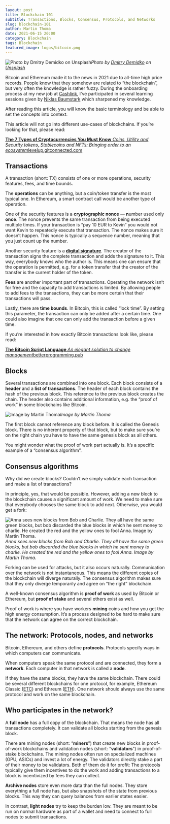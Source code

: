 ```yaml
---
layout: post
title: Blockchain 101
subtitle: Transactions, Blocks, Consensus, Protocols, and Networks
slug: blockchain-101
author: Martin Thoma
date: 2021-06-15 20:00
category: Blockchain
tags: Blockchain
featured_image: logos/bitcoin.png
---
```


![Photo by [Dmitry Demidko](https://unsplash.com/@wildbook?utm_source=medium&utm_medium=referral) on [Unsplash](https://unsplash.com?utm_source=medium&utm_medium=referral)](https://cdn-images-1.medium.com/max/12000/1*DXFAoZdIzS-rd4UjGBvFxQ.jpeg)*Photo by [Dmitry Demidko](https://unsplash.com/@wildbook?utm_source=medium&utm_medium=referral) on [Unsplash](https://unsplash.com?utm_source=medium&utm_medium=referral)*

Bitcoin and Ethereum made it to the news in 2021 due to all-time high price
records. People know that they somehow are related to “the blockchain”, but
very often the knowledge is rather fuzzy. During the onboarding process at my
new job at [Cashlink](https://cashlink.de/), I’ve participated in several
learning sessions given by [Niklas Baumstark](https://twitter.com/_niklasb)
which sharpened my knowledge.

After reading this article, you will know the basic terminology and be able to
set the concepts into context.

This article will not go into different use-cases of blockchains. If you’re looking for that, please read:

[**The 7 Types of Cryptocurrencies You Must Know**
*Coins, Utility and Security tokens, Stablecoins and NFTs: Bringing order to an ecosystem*levelup.gitconnected.com](https://levelup.gitconnected.com/the-7-types-of-cryptocurrencies-you-must-know-3b26b2ce0eb8)

## Transactions

A transaction (short: TX) consists of one or more operations, security
features, fees, and time bounds.

The **operations** can be anything, but a coin/token transfer is the most
typical one. In Ethereum, a smart contract call would be another type of
operation.

One of the security features is a **cryptographic nonce** — **n**umber used
only **once**. The nonce prevents the same transaction from being executed
multiple times. If your transaction is “pay 10 EUR to Kevin” you would not
want Kevin to repeatedly execute that transaction. The nonce makes sure it
doesn’t happen. This nonce is typically a sequence number, meaning that you
just count up the number.

Another security feature is a [**digital
signature**](https://levelup.gitconnected.com/5-applications-of-digital-signatures-4e785d22d439).
The creator of the transaction signs the complete transaction and adds the
signature to it. This way, everybody knows who the author is. This means one
can ensure that the operation is permitted, e.g. for a token transfer that the
creator of the transfer is the current holder of the token.

**Fees** are another important part of transactions. Operating the network
isn’t for free and the capacity to add transactions is limited. By allowing
people to add fees to the transactions, they can be more certain that their
transactions will pass.

Lastly, there are **time bounds**. In Bitcoin, this is called “lock time”. By
setting this parameter, the transaction can only be added after a certain
time. One could also imagine that one can only add the transaction before a
given time.

If you’re interested in how exactly Bitcoin transactions look like, please read:

[**The Bitcoin Script Language**
*An elegant solution to change management*betterprogramming.pub](https://betterprogramming.pub/the-bitcoin-script-language-e4379908448f)

## Blocks

Several transactions are combined into one block. Each block consists of a
**header** and a **list of transactions**. The header of each block contains
the hash of the previous block. This reference to the previous block creates
the chain. The header also contains additional information, e.g. the “proof of
work” in some blockchains like Bitcoin.

![Image by Martin Thoma](https://cdn-images-1.medium.com/max/3606/0*QlZA1QWIs5QE57Y0.png)*Image by Martin Thoma*

The first block cannot reference any block before. It is called the Genesis
block. There is no inherent property of that block, but to make sure you’re on
the right chain you have to have the same genesis block as all others.

You might wonder what the proof of work part actually is. It’s a specific
example of a “consensus algorithm”.

## Consensus algorithms

Why did we create blocks? Couldn’t we simply validate each transaction and
make a list of transactions?

In principle, yes, that would be possible. However, adding a new block to the
blockchain causes a significant amount of work. We need to make sure that
everybody chooses the same block to add next. Otherwise, you would get a fork:

![Anna sees new blocks from Bob and Charlie. They all have the same green blocks, but bob discarded the blue blocks in which he sent money to charlie. He created the red and the yellow ones to fool Anna. Image by Martin Thoma.](https://cdn-images-1.medium.com/max/3786/0*DPoMn92tgoCgM7Xw.png)*Anna sees new blocks from Bob and Charlie. They all have the same green blocks, but bob discarded the blue blocks in which he sent money to charlie. He created the red and the yellow ones to fool Anna. Image by Martin Thoma.*

Forking can be used for attacks, but it also occurs naturally. Communication
over the network is not instantaneous. This means the different copies of the
blockchain will diverge naturally. The consensus algorithm makes sure that
they only diverge temporarily and agree on “the right” blockchain.

A well-known consensus algorithm is **proof of work** as used by Bitcoin or
Ethereum, but **proof of stake** and several others exist as well.

Proof of work is where you have workers **mining** coins and how you get the
high energy consumption. It’s a process designed to be hard to make sure that
the network can agree on the correct blockchain.

## The network: Protocols, nodes, and networks

Bitcoin, Ethereum, and others define **protocols**. Protocols specify ways in
which computers can communicate.

When computers speak the same protocol and are connected, they form a
**network**. Each computer in that network is called a **node**.

If they have the same blocks, they have the same blockchain. There could be several different blockchains for one protocol, for example, Ethereum Classic ([ETC](https://coinmarketcap.com/de/currencies/ethereum-classic/)) and Ethreum ([ETH](https://coinmarketcap.com/de/currencies/ethereum/)). One network should always use the same protocol and work on the same blockchain.

## Who participates in the network?

A **full node** has a full copy of the blockchain. That means the node has all
transactions completely. It can validate all blocks starting from the genesis
block.

There are mining nodes (short: “**miners**”) that create new blocks in
proof-of-work blockchains and validation nodes (short: “**validators**”) in
proof-of-stake blockchains. The mining nodes often run on specialized machines
(GPU, ASICs) and invest a lot of energy. The validators directly stake a part
of their money to be validators. Both of them do it for profit: The protocols
typically give them incentives to do the work and adding transactions to a
block is incentivized by fees they can collect.

**Archive nodes** store even more data than the full nodes. They store
everything a full node has, but also snapshots of the state from previous
blocks. This way they can query balances from earlier states easier.

In contrast, **light nodes** try to keep the burden low. They are meant to be
run on normal hardware as part of a wallet and need to connect to full nodes
to submit transactions.
